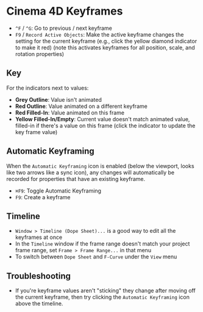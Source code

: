 # Cinema 4D Keyframes

- `^F` / `^G`: Go to previous / next keyframe
- `F9` / `Record Active Objects`: Make the active keyframe changes the setting for the current keyframe (e.g., click the yellow diamond indicator to make it red) (note this activates keyframes for all position, scale, and rotation properties)

## Key

For the indicators next to values:

- **Grey Outline**: Value isn't animated
- **Red Outline**: Value animated on a different keyframe
- **Red Filled-In**: Value animated on this frame
- **Yellow Filled-In/Empty**: Current value doesn't match animated value, filled-in if there's a value on this frame (click the indicator to update the key frame value)

## Automatic Keyframing

When the `Automatic Keyframing` icon is enabled (below the viewport, looks like two arrows like a sync icon), any changes will automatically be recorded for properties that have an existing keyframe.

- `⌘F9`: Toggle Automatic Keyframing
- `F9`: Create a keyframe

## Timeline

- `Window > Timeline (Dope Sheet)...` is a good way to edit all the keyframes at once
- In the `Timeline` window if the frame range doesn't match your project frame range, set `Frame > Frame Range...` in that menu
- To switch between `Dope Sheet` and `F-Curve` under the `View` menu

## Troubleshooting

- If you're keyframe values aren't "sticking" they change after moving off the current keyframe, then try clicking the `Automatic Keyframing` icon above the timeline.
